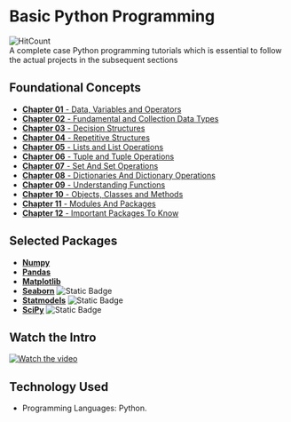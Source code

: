 # Basic Python Programming 
![HitCount](https://hits.dwyl.com/fromsantanu/BPP-Main.svg)<br>
A complete case Python programming tutorials which is essential to follow the actual projects in the subsequent sections
## Foundational Concepts
- [**Chapter 01** - Data, Variables and Operators](https://github.com/fromsantanu/BPP-Main/blob/main/pages/Chapter01.md)  
- [**Chapter 02** - Fundamental and Collection Data Types](https://github.com/fromsantanu/BPP-Main/blob/main/pages/Chapter02.md) 
- [**Chapter 03** - Decision Structures](https://github.com/fromsantanu/BPP-Main/blob/main/pages/Chapter03.md) 
- [**Chapter 04** - Repetitive Structures](https://github.com/fromsantanu/BPP-Main/blob/main/pages/Chapter04.md) 
- [**Chapter 05** - Lists and List Operations](https://github.com/fromsantanu/BPP-Main/blob/main/pages/Chapter05.md)
- [**Chapter 06** - Tuple and Tuple Operations](https://github.com/fromsantanu/BPP-Main/blob/main/pages/Chapter06.md)
- [**Chapter 07** - Set And Set Operations](https://github.com/fromsantanu/BPP-Main/blob/main/pages/Chapter07.md)  
- [**Chapter 08** - Dictionaries And Dictionary Operations](https://github.com/fromsantanu/BPP-Main/blob/main/pages/Chapter08.md) 
- [**Chapter 09** - Understanding Functions](https://github.com/fromsantanu/BPP-Main/blob/main/pages/Chapter09.md) 
- [**Chapter 10** - Objects, Classes and Methods](https://github.com/fromsantanu/BPP-Main/blob/main/pages/Chapter10.md)  
- [**Chapter 11** - Modules And Packages](https://github.com/fromsantanu/BPP-Main/blob/main/pages/Chapter11.md)  
- [**Chapter 12** - Important Packages To Know](https://github.com/fromsantanu/BPP-Main/blob/main/pages/Chapter12.md) 

## Selected Packages
- [**Numpy**](https://github.com/fromsantanu/BPP-Main/blob/main/pages/NP-Main.md) 
- [**Pandas**](https://github.com/fromsantanu/BPP-Main/blob/main/pages/PD-Main.md) 
- [**Matplotlib**](https://github.com/fromsantanu/BPP-Main/blob/main/pages/MPL-Main.md) 
- [**Seaborn**](https://github.com/fromsantanu/BPP-Main/blob/main/pages/SB-Main.md) ![Static Badge](https://img.shields.io/badge/Work%20In%20Progress-008000)
- [**Statmodels**](https://github.com/fromsantanu/BPP-Main/blob/main/pages/SM-Main.md) ![Static Badge](https://img.shields.io/badge/Work%20In%20Progress-008000)
- [**SciPy**](https://github.com/fromsantanu/BPP-Main/blob/main/pages/SP-Main.md) ![Static Badge](https://img.shields.io/badge/Work%20In%20Progress-008000)

## Watch the Intro 
[![Watch the video](https://img.youtube.com/vi/tbd/hqdefault.jpg)](https://www.youtube.com/watch?v=tbd)

## Technology Used
- Programming Languages: Python.

